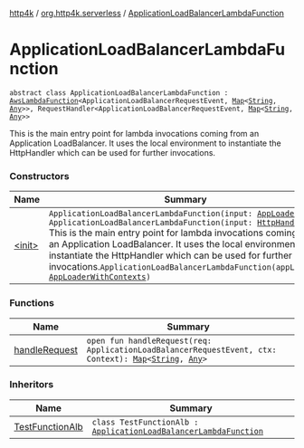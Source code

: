[http4k](../../index.md) / [org.http4k.serverless](../index.md) / [ApplicationLoadBalancerLambdaFunction](./index.md)

# ApplicationLoadBalancerLambdaFunction

`abstract class ApplicationLoadBalancerLambdaFunction : `[`AwsLambdaFunction`](../-aws-lambda-function/index.md)`<ApplicationLoadBalancerRequestEvent, `[`Map`](https://kotlinlang.org/api/latest/jvm/stdlib/kotlin.collections/-map/index.html)`<`[`String`](https://kotlinlang.org/api/latest/jvm/stdlib/kotlin/-string/index.html)`, `[`Any`](https://kotlinlang.org/api/latest/jvm/stdlib/kotlin/-any/index.html)`>>, RequestHandler<ApplicationLoadBalancerRequestEvent, `[`Map`](https://kotlinlang.org/api/latest/jvm/stdlib/kotlin.collections/-map/index.html)`<`[`String`](https://kotlinlang.org/api/latest/jvm/stdlib/kotlin/-string/index.html)`, `[`Any`](https://kotlinlang.org/api/latest/jvm/stdlib/kotlin/-any/index.html)`>>`

This is the main entry point for lambda invocations coming from an Application LoadBalancer.
It uses the local environment to instantiate the HttpHandler which can be used
for further invocations.

### Constructors

| Name | Summary |
|---|---|
| [&lt;init&gt;](-init-.md) | `ApplicationLoadBalancerLambdaFunction(input: `[`AppLoader`](../-app-loader.md)`)`<br>`ApplicationLoadBalancerLambdaFunction(input: `[`HttpHandler`](../../org.http4k.core/-http-handler.md)`)`<br>This is the main entry point for lambda invocations coming from an Application LoadBalancer. It uses the local environment to instantiate the HttpHandler which can be used for further invocations.`ApplicationLoadBalancerLambdaFunction(appLoader: `[`AppLoaderWithContexts`](../-app-loader-with-contexts.md)`)` |

### Functions

| Name | Summary |
|---|---|
| [handleRequest](handle-request.md) | `open fun handleRequest(req: ApplicationLoadBalancerRequestEvent, ctx: Context): `[`Map`](https://kotlinlang.org/api/latest/jvm/stdlib/kotlin.collections/-map/index.html)`<`[`String`](https://kotlinlang.org/api/latest/jvm/stdlib/kotlin/-string/index.html)`, `[`Any`](https://kotlinlang.org/api/latest/jvm/stdlib/kotlin/-any/index.html)`>` |

### Inheritors

| Name | Summary |
|---|---|
| [TestFunctionAlb](../../org.http4k.serverless.lambda/-test-function-alb/index.md) | `class TestFunctionAlb : `[`ApplicationLoadBalancerLambdaFunction`](./index.md) |
